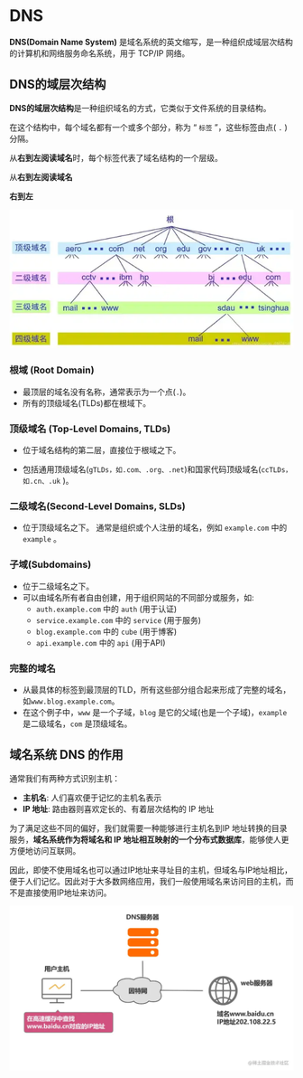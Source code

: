 # DNS

**DNS(Domain Name System)** 是域名系统的英文缩写，是一种组织成域层次结构的计算机和网络服务命名系统，用于 TCP/IP 网络。

## DNS的域层次结构

**DNS的域层次结构**是一种组织域名的方式，它类似于文件系统的目录结构。

在这个结构中，每个域名都有一个或多个部分，称为 “ `标签` ”，这些标签由点( `.` )分隔。

从**右到左阅读域名**时，每个标签代表了域名结构的一个层级。

从**右到左阅读域名**

**右到左**

![DNS域层次结构](./image/DNS的域层次结构.webp "DNS域层次结构")

### 根域 (Root Domain)

* 最顶层的域名没有名称，通常表示为一个点(`.`)。
* 所有的顶级域名(TLDs)都在根域下。

### 顶级域名 (Top-Level Domains, TLDs)

* 位于域名结构的第二层，直接位于根域之下。

* 包括通用顶级域名(`gTLDs，如.com、.org、.net`)和国家代码顶级域名(`ccTLDs，如.cn、.uk` )。

### 二级域名(Second-Level Domains, SLDs)

* 位于顶级域名之下。
通常是组织或个人注册的域名，例如 `example.com` 中的 `example` 。

### 子域(Subdomains)

* 位于二级域名之下。
* 可以由域名所有者自由创建，用于组织网站的不同部分或服务，如:
    - `auth.example.com` 中的 `auth` (用于认证)
    - `service.example.com` 中的 `service` (用于服务)
    - `blog.example.com` 中的 `cube` (用于博客)
    - `api.example.com` 中的 `api` (用于API)

### 完整的域名

* 从最具体的标签到最顶层的TLD，所有这些部分组合起来形成了完整的域名，如`www.blog.example.com`。
* 在这个例子中，`www` 是一个子域，`blog` 是它的父域(也是一个子域)，`example` 是二级域名，`com` 是顶级域名。

## 域名系统 DNS 的作用

通常我们有两种方式识别主机：
* **主机名**: 人们喜欢便于记忆的主机名表示
* **IP 地址**: 路由器则喜欢定长的、有着层次结构的 IP 地址

为了满足这些不同的偏好，我们就需要一种能够进行主机名到IP 地址转换的目录服务，**域名系统作为将域名和 IP 地址相互映射的一个分布式数据库**，能够使人更方便地访问互联网。

因此，即使不使用域名也可以通过IP地址来寻址目的主机，但域名与IP地址相比，便于人们记忆。因此对于大多数网络应用，我们一般使用域名来访问目的主机，而不是直接使用IP地址来访问。

![DNS域层次结构](./image/DNS映射.webp "DNS映射")
